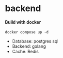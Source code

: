 # backend

#### Build with docker

```
docker compose up -d
```

- Database: postgres sql 
- Backend: golang
- Cache: Redis

